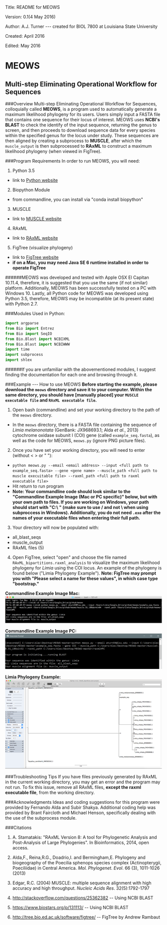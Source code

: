Title: README for MEOWS

Version: 0.1(4 May 2016)

Author: A.J. Turner --- created for BIOL 7800 at Louisiana State University

Created: April 2016

Edited: May 2016

MEOWS
=====

Multi-step Eliminating Operational Workflow for Sequences
---------------------------------------------------------

###Overview
Multi-step Eliminating Operational Workflow for Sequences, colloquially
called **MEOWS**, is a program used to automatically generate a maximum
likelihood phylogeny for its users. Users simply input a FASTA
file that contains one sequence for their locus of interest. MEOWS uses **NCBI's
BLAST** to check the identify of the input sequence, returning the genus to
screen, and then proceeds to download sequence data for every species within
the specified genus for the locus under study. These sequences are then aligned
by creating a subprocess to **MUSCLE**, after which the `muscle_output` is then
subprocessed to **RAxML** to construct a maximum likelihood phylogeny (when viewed in FigTree).

###Program Requirements
In order to run MEOWS, you will need:

1. Python 3.5
  * link to [Python website](https://www.python.org/downloads/release/python-350/)
2. Biopython Module
  * from commandline, you can install via "conda install biopython"
3. MUSCLE
  * link to [MUSCLE website](http://www.drive5.com/muscle/)
4. RAxML
  * link to [RAxML website](http://sco.h-its.org/exelixis/web/software/raxml/)
5. FigTree (visualize phylogeny)
  * link to [FigTree website](http://tree.bio.ed.ac.uk/software/figtree/)
  * **if on a Mac, you may need Java SE 6 runtime installed in order to operate FigTree**
 
######MEOWS was developed and tested with Apple OSX El Capitan 10.11.4, therefore, it is suggested that you use the same (if not similar) platform. Additionally, MEOWS has been successfully tested on a PC with Windows 10. Lastly, all Python code for MEOWS was developed using Python 3.5, therefore, MEOWS may be incompatible (at its present state) with Python 2.7.

###Modules Used in Python:

~~~python
import argparse
from Bio import Entrez
from Bio import SeqIO
from Bio.Blast import NCBIXML
from Bio.Blast import NCBIWWW
import time
import subprocess
import shlex
~~~

######If you are unfamiliar with the abovementioned modules, I suggest finding the documentation for each one and browsing through it.

###Example --- How to use MEOWS
**Before starting the example, please download the `meows` directory and save it to your computer. Within the same directory, you should have [manually placed] your `MUSCLE executable file` and `RAxML executable file`.**

1. Open bash (commandline) and set your working directory to the path of the `meows` directory. 
  * In the `meows` directory, there is a FASTA file containing the sequence of *Limia melanonotata* (GenBank: JX968693.1; Alda *et al.*, 2013) cytochrome oxidase subunit I (COI) gene (called `example_seq.fasta`), as well as the code for MEOWS, `meows.py` (ignore PNG picture files).

2. Once you have set your working directory, you will need to enter (without < > or " "):
  * `python meows.py --email <email address> --input <full path to example_seq.fasta> --gene <gene name> --muscle_path <full path to muscle execuitable file> --raxml_path <full path to raxml executable file>`
  * Hit return to run program
  * **Note: Your commandline code should look similar to the "Commandline Example Image (Mac or PC specific)" below, but with your own path to files. If you are working on Windows, your path should start with "C:\ " (make sure to use / and not \ when using subproccess in Windows). Additionally, you do not need `.exe` after the names of your executable files when entering their full path.**

3. Your directory will now be populated with:
  * all_blast_seqs
  * muscle_output
  * RAxML files (5)

4. Open FigTree, select "open" and choose the file named `RAxML_bipartitions.raxml_analysis` to visualize the maximum likelihood phylogeny for *Limia* using the COI locus. An example of the phylogeny is found below ("Limia Phylogeny Example"). **Note: FigTree may prompt you with "Please select a name for these values", in which case type "bootstrap."**

**Commandline Example Image Mac:**
![example image](example.png)

**Commandline Example Image PC:**
![example image](example_pc.png)


**Limia Phylogeny Example:**
![example image](example_phylogeny.png)

###Troubleshooting Tips
If you have files previously generated by RAxML in the current working directory, you may get an error and the program may not run. To fix this issue, remove all RAxML files, **except the raxml executable file**, from the working directory.

###Acknowledgments
Ideas and coding suggestions for this program were provided by Fernando
Alda and Subir Shakya. Additional coding help was provided by Brant Faircloth and Michael Henson,
specifically dealing with the use of the subprocess module.

###Citations
1. A. Stamatakis: "RAxML Version 8: A tool for Phylogenetic Analysis and
Post-Analysis of Large Phylogenies". In Bioinformatics, 2014, open access.

2. Alda,F., Reina,R.G., Doadrio,I. and Bermingham,E. Phylogeny and biogeography of the Poecilia sphenops species complex (Actinopterygii, Poeciliidae) in Central America. *Mol. Phylogenet. Evol*. 66 (3), 1011-1026 (2013)

3. Edgar, R.C. (2004) MUSCLE: multiple sequence alignment with high accuracy and high throughput.
*Nucleic Acids Res*. 32(5):1792-1797

4. http://stackoverflow.com/questions/25362382 -- Using NCBI BLAST

5. https://www.biostars.org/p/131113/ -- Using NCBI BLAST

6. http://tree.bio.ed.ac.uk/software/figtree/ -- FigTree by Andrew Rambaut


